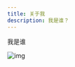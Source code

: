 ```yaml
---
title: 关于我
description: 我是谁？
---
```


我是谁



![img](https://mp.weixin.qq.com/mp/qrcode?scene=10000004&size=102&__biz=Mzg2MzYzMDk1Ng==&mid=2247483698&idx=1&sn=ad6380f35f97a1eb24f2588184c62728&send_time=)
